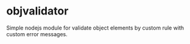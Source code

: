# objvalidator
Simple nodejs module for validate object elements by custom rule with custom error messages.
